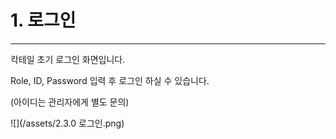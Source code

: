 # 1. 로그인

---

칵테일 초기 로그인 화면입니다.

Role, ID, Password 입력 후 로그인 하실 수 있습니다.

\(아이디는 관리자에게 별도 문의\)

![](/assets/2.3.0 로그인.png)

